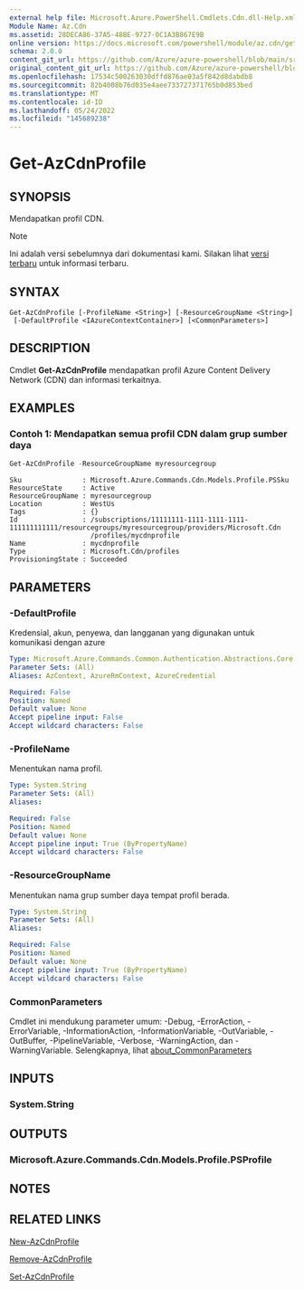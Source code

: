 ```yaml
---
external help file: Microsoft.Azure.PowerShell.Cmdlets.Cdn.dll-Help.xml
Module Name: Az.Cdn
ms.assetid: 28DECA86-37A5-48BE-9727-0C1A3B867E9B
online version: https://docs.microsoft.com/powershell/module/az.cdn/get-azcdnprofile
schema: 2.0.0
content_git_url: https://github.com/Azure/azure-powershell/blob/main/src/Cdn/Cdn/help/Get-AzCdnProfile.md
original_content_git_url: https://github.com/Azure/azure-powershell/blob/main/src/Cdn/Cdn/help/Get-AzCdnProfile.md
ms.openlocfilehash: 17534c500263030dffd876ae03a5f842d8dabdb8
ms.sourcegitcommit: 82b4008b76d035e4aee733727371765b0d853bed
ms.translationtype: MT
ms.contentlocale: id-ID
ms.lasthandoff: 05/24/2022
ms.locfileid: "145689238"
---
```

# Get-AzCdnProfile

## SYNOPSIS
Mendapatkan profil CDN.

> [!NOTE]
>Ini adalah versi sebelumnya dari dokumentasi kami. Silakan lihat [versi terbaru](/powershell/module/az.cdn/get-azcdnprofile) untuk informasi terbaru.

## SYNTAX

```
Get-AzCdnProfile [-ProfileName <String>] [-ResourceGroupName <String>]
 [-DefaultProfile <IAzureContextContainer>] [<CommonParameters>]
```

## DESCRIPTION
Cmdlet **Get-AzCdnProfile** mendapatkan profil Azure Content Delivery Network (CDN) dan informasi terkaitnya.

## EXAMPLES

### Contoh 1: Mendapatkan semua profil CDN dalam grup sumber daya
```powershell
Get-AzCdnProfile -ResourceGroupName myresourcegroup
```

```Output
Sku               : Microsoft.Azure.Commands.Cdn.Models.Profile.PSSku
ResourceState     : Active
ResourceGroupName : myresourcegroup
Location          : WestUs
Tags              : {}
Id                : /subscriptions/11111111-1111-1111-1111-111111111111/resourcegroups/myresourcegroup/providers/Microsoft.Cdn
                    /profiles/mycdnprofile
Name              : mycdnprofile
Type              : Microsoft.Cdn/profiles
ProvisioningState : Succeeded
```

## PARAMETERS

### -DefaultProfile
Kredensial, akun, penyewa, dan langganan yang digunakan untuk komunikasi dengan azure

```yaml
Type: Microsoft.Azure.Commands.Common.Authentication.Abstractions.Core.IAzureContextContainer
Parameter Sets: (All)
Aliases: AzContext, AzureRmContext, AzureCredential

Required: False
Position: Named
Default value: None
Accept pipeline input: False
Accept wildcard characters: False
```

### -ProfileName
Menentukan nama profil.

```yaml
Type: System.String
Parameter Sets: (All)
Aliases:

Required: False
Position: Named
Default value: None
Accept pipeline input: True (ByPropertyName)
Accept wildcard characters: False
```

### -ResourceGroupName
Menentukan nama grup sumber daya tempat profil berada.

```yaml
Type: System.String
Parameter Sets: (All)
Aliases:

Required: False
Position: Named
Default value: None
Accept pipeline input: True (ByPropertyName)
Accept wildcard characters: False
```

### CommonParameters
Cmdlet ini mendukung parameter umum: -Debug, -ErrorAction, -ErrorVariable, -InformationAction, -InformationVariable, -OutVariable, -OutBuffer, -PipelineVariable, -Verbose, -WarningAction, dan -WarningVariable. Selengkapnya, lihat [about_CommonParameters](http://go.microsoft.com/fwlink/?LinkID=113216)

## INPUTS

### System.String

## OUTPUTS

### Microsoft.Azure.Commands.Cdn.Models.Profile.PSProfile

## NOTES

## RELATED LINKS

[New-AzCdnProfile](./New-AzCdnProfile.md)

[Remove-AzCdnProfile](./Remove-AzCdnProfile.md)

[Set-AzCdnProfile](./Set-AzCdnProfile.md)


